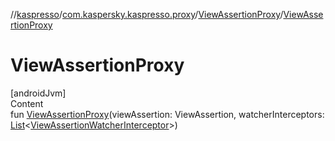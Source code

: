 //[kaspresso](../../index.md)/[com.kaspersky.kaspresso.proxy](../index.md)/[ViewAssertionProxy](index.md)/[ViewAssertionProxy](-view-assertion-proxy.md)



# ViewAssertionProxy  
[androidJvm]  
Content  
fun [ViewAssertionProxy](-view-assertion-proxy.md)(viewAssertion: ViewAssertion, watcherInterceptors: [List](https://kotlinlang.org/api/latest/jvm/stdlib/kotlin.collections/-list/index.html)<[ViewAssertionWatcherInterceptor](../../com.kaspersky.kaspresso.interceptors.watcher.view/-view-assertion-watcher-interceptor/index.md)>)  



